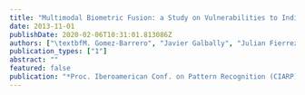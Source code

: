 ```yaml
---
title: "Multimodal Biometric Fusion: a Study on Vulnerabilities to Indirect Attacks"
date: 2013-11-01
publishDate: 2020-02-06T10:31:01.813086Z
authors: ["\textbfM. Gomez-Barrero", "Javier Galbally", "Julian Fierrez", "Javier Ortega-Garcia"]
publication_types: ["1"]
abstract: ""
featured: false
publication: "*Proc. Iberoamerican Conf. on Pattern Recognition (CIARP)*"
---
```


